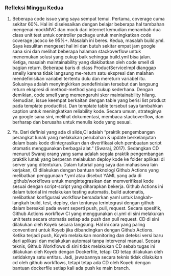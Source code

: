 ### Refleksi Minggu Kedua
1. Beberapa code issue yang saya sempat temui. Pertama, coverage cuma sekitar 60%. Hal ini diselesaikan dengan belajar beberapa hal tambahan mengenai mockMVC dan mock dari internet kemudian menambah dua class unit test untuk controller package untuk meningkatkan code coverage jacoco ke 95%+. Masalah ini beres. Kedua, masalah build.yml. Saya kesulitan mengeset hal ini dan butuh sekitar empat jam google sana sini dan melihat beberapa halaman stackoverflow untuk menemukan solusi yang cukup baik sehingga build.yml bisa jalan. Ketiga, masalah maintainability yang diakibatkan oleh code smell di bagian return. Beberapa baris di class ProductServiceImpl dianggap smelly karena tidak langsung me-return satu ekspresi dan malahan mendefinisikan variabel tertentu dulu dan mereturn variabel itu. Solusinya adalah menyingkirkan pendefinisian tersebut dan langsung return ekspresi di method-method yang cukup sederhana. Dengan demikian, code smell yang memengaruhi skor maintainability hilang. Kemudian, issue keempat berkaitan dengan table yang berisi list product pada template productlist. Dan template table tersebut saya tambahkan caption untuk meningkatkan reliability kode. Secara umum, strateginya ya google sana sini, melihat dokumentasi, membaca stackoverflow, dan berharap dan berusaha untuk menulis kode yang sesuai.

2. Ya. Dari definisi yang ada di slide,CI adalah “praktik pengembangan perangkat lunak yang melakukan perubahan & update berkelanjutan dalam basis kode diintegrasikan dan diverifikasi oleh  pembuatan script otomatis menggunakan berbagai alat.” (Swaraj, 2017). Sedangkan CD menurut Swaraj orang yang sama adalah segala praktik pengembangan praktik lunak yang berperan melakukan deploy kode ke folder aplikasi di server yang ditentukan. Dalam tutorial yang saya dan mahasiswa lain kerjakan, CI dilakukan dengan bantuan teknologi Github Actions yang melibatkan penggunaan *.yml atau disebut YAML yang ada di .github/workflows untuk mengintegrasikan dan memverifikasi kode sesuai dengan script-script yang diharapkan bekerja. Github Actions ini dalam tutorial ini melakukan testing automatis, build automatis, melibatkan konfigurasi workflow bersadarkan yaml untuk langkah-langkah build, test, deploy, dan tentunya terintegrasi dengan github dalam bereaksi pada event seperti push, pull, request. Secara spesifik, Github Actions workflow CI yang menggunakan ci.yml di sini melakukan unit tests secara otomatis setiap ada push dan pull request. CD di sini dilakukan oleh Koyeb secara langsung. Hal ini cara yang paling conventient untuk Koyeb jika dibandingkan dengan Github Actions. Ketika terjadi push, Koyeb melakukan monitoring dan deteksi versi baru dari aplikasi dan melakukan automasi tanpa intervensi manual. Secara teknis, Github Workflows di sini tidak melakukan CD sebab tugas ini dilakukan oleh Koyeb dengan Dockerfile, tetapi CD tetap dilakukan oleh setidaknya satu entitas. Jadi, jawabannya secara teknis tidak dilakukan cd oleh github workflows, tetapi tetap ada CD oleh Koyeb dengan bantuan dockerfile setiap kali ada push ke main branch. 